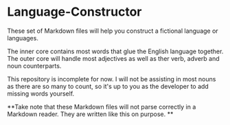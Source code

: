 # Language-Constructor
These set of Markdown files will help you construct a fictional language or languages. 

The inner core contains most words that glue the English language together. The outer core will handle most adjectives as well as ther verb, adverb and noun counterparts. 

This repository is incomplete for now. I will not be assisting in most nouns as there are so many to count, so it's up to you as the developer to add missing words yourself. 

**Take note that these Markdown files will not parse correctly in a Markdown reader. They are written like this on purpose. **
